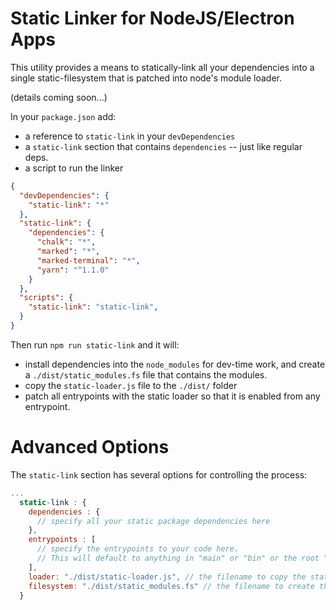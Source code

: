 # Static Linker for NodeJS/Electron Apps

This utility provides a means to statically-link all your dependencies into a single static-filesystem that is patched into node's module loader.

(details coming soon...)

In your `package.json` add:

- a reference to `static-link` in your `devDependencies` 
- a `static-link` section that contains `dependencies` -- just like regular deps.
- a script to run the linker 


``` json
{
  "devDependencies": {
    "static-link": "*"
  },
  "static-link": {
    "dependencies": {
      "chalk": "*",
      "marked": "*",
      "marked-terminal": "*",
      "yarn": "^1.1.0"
    }
  },
  "scripts": {
    "static-link": "static-link",
  }
}
```

Then run `npm run static-link` and it will:

- install dependencies into the `node_modules` for dev-time work, and create a `./dist/static_modules.fs` file that contains the modules.
- copy the `static-loader.js` file to the `./dist/` folder
- patch all entrypoints with the static loader so that it is enabled from any entrypoint.


# Advanced Options

The `static-link` section has several options for controlling the process:


```js
...
  static-link : {
    dependencies : {
      // specify all your static package dependencies here
    },
    entrypoints : [
      // specify the entrypoints to your code here. 
      // This will default to anything in "main" or "bin" or the root "index.js" file
    ],
    loader: "./dist/static-loader.js", // the filename to copy the static loader code to.
    filesystem: "./dist/static_modules.fs" // the filename to create the static modules filesystem
  }

```

